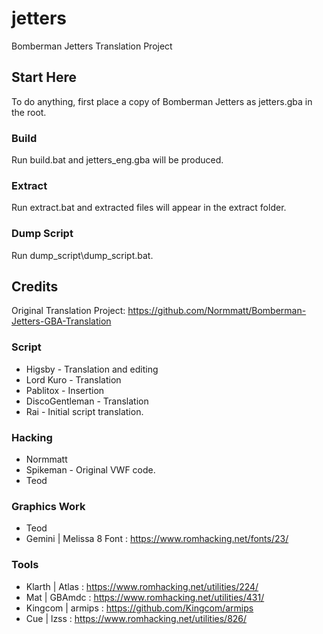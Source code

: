 # jetters
Bomberman Jetters Translation Project

## Start Here
To do anything, first place a copy of Bomberman Jetters as jetters.gba in the root.

### Build
Run build.bat and jetters_eng.gba will be produced.

### Extract
Run extract.bat and extracted files will appear in the extract folder.

### Dump Script
Run dump_script\dump_script.bat.

## Credits
Original Translation Project: https://github.com/Normmatt/Bomberman-Jetters-GBA-Translation

### Script
* Higsby - Translation and editing
* Lord Kuro - Translation
* Pablitox - Insertion
* DiscoGentleman - Translation
* Rai - Initial script translation.

### Hacking
* Normmatt
* Spikeman - Original VWF code.
* Teod

### Graphics Work
* Teod
* Gemini | Melissa 8 Font : https://www.romhacking.net/fonts/23/

### Tools
* Klarth | Atlas : https://www.romhacking.net/utilities/224/
* Mat | GBAmdc : https://www.romhacking.net/utilities/431/
* Kingcom | armips : https://github.com/Kingcom/armips
* Cue | lzss : https://www.romhacking.net/utilities/826/

